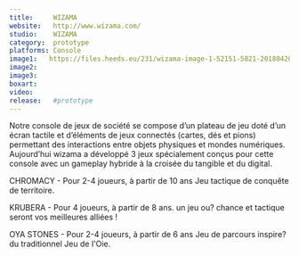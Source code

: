 ```yaml
---
title:     WIZAMA
website:   http://www.wizama.com/
studio:    WIZAMA
category:  prototype
platforms: Console
image1:   https://files.heeds.eu/231/wizama-image-1-52151-5021-20180420-103734.jpeg
image2:   
image3:   
boxart:    
video:     
release:   #prototype
---
```


Notre console de jeux de société se compose d’un plateau de jeu doté d’un écran tactile et d’éléments de jeux connectés (cartes, dés et pions) permettant des interactions entre objets physiques et mondes numériques. Aujourd’hui wizama a développé 3 jeux spécialement conçus pour cette console avec un gameplay hybride à la croisée du tangible et du digital. 
 
 CHROMACY - Pour 2-4 joueurs, à partir de 10 ans 
 Jeu tactique de conquête de territoire.
 
 KRUBERA - Pour 4 joueurs, à partir de 8 ans. 
 un jeu ou? chance et tactique seront vos meilleures alliées !
 
 OYA STONES - Pour 2-4 joueurs, à partir de 6 ans 
 Jeu de parcours inspire? du traditionnel Jeu de l'Oie.
